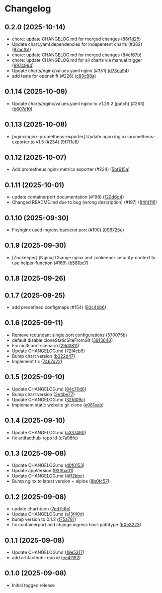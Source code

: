 # Changelog


## 0.2.0 (2025-10-14)

* chore: update CHANGELOG.md for merged changes ([86f1d25](https://github.com/CloudPirates-io/helm-charts/commit/86f1d25))
* Update chart.yaml dependencies for indepentent charts (#382) ([87acfb1](https://github.com/CloudPirates-io/helm-charts/commit/87acfb1))
* chore: update CHANGELOG.md for merged changes ([84cf67b](https://github.com/CloudPirates-io/helm-charts/commit/84cf67b))
* chore: update CHANGELOG.md for all charts via manual trigger ([6974964](https://github.com/CloudPirates-io/helm-charts/commit/6974964))
* Update charts/nginx/values.yaml nginx (#351) ([d73ca94](https://github.com/CloudPirates-io/helm-charts/commit/d73ca94))
* add tests for openshift (#226) ([c80c98a](https://github.com/CloudPirates-io/helm-charts/commit/c80c98a))

## 0.1.14 (2025-10-09)

* Update charts/nginx/values.yaml nginx to v1.29.2 (patch) (#263) ([b607e10](https://github.com/CloudPirates-io/helm-charts/commit/b607e10))

## 0.1.13 (2025-10-08)

* [nginx/nginx-prometheus-exporter] Update nginx/nginx-prometheus-exporter to v1.5 (#234) ([9f7f1e8](https://github.com/CloudPirates-io/helm-charts/commit/9f7f1e8))

## 0.1.12 (2025-10-07)

* Add prometheus nginx metrics exporter (#224) ([5bf615a](https://github.com/CloudPirates-io/helm-charts/commit/5bf615a))

## 0.1.11 (2025-10-01)

* update containerport documentation (#198) ([f20d6d4](https://github.com/CloudPirates-io/helm-charts/commit/f20d6d4))
* Changed README.md due to bug (wrong description) (#197) ([84fd116](https://github.com/CloudPirates-io/helm-charts/commit/84fd116))

## 0.1.10 (2025-09-30)

* Fix/nginx used ingress backend port (#190) ([096725e](https://github.com/CloudPirates-io/helm-charts/commit/096725e))

## 0.1.9 (2025-09-30)

* [Zookeeper] [Nginx] Change nginx and zookeeper security-context to use helper-function (#169) ([b581bc7](https://github.com/CloudPirates-io/helm-charts/commit/b581bc7))

## 0.1.8 (2025-09-26)


## 0.1.7 (2025-09-25)

* add predefined configmaps (#154) ([82c4bb6](https://github.com/CloudPirates-io/helm-charts/commit/82c4bb6))

## 0.1.6 (2025-09-11)

* Remove redundant single port configurations ([570075b](https://github.com/CloudPirates-io/helm-charts/commit/570075b))
* default disable cloneStaticSiteFromGit ([3913640](https://github.com/CloudPirates-io/helm-charts/commit/3913640))
* Fix multi port scenario ([29d3811](https://github.com/CloudPirates-io/helm-charts/commit/29d3811))
* Update CHANGELOG.md ([72f4eb9](https://github.com/CloudPirates-io/helm-charts/commit/72f4eb9))
* Bump chart version ([b322d47](https://github.com/CloudPirates-io/helm-charts/commit/b322d47))
* Implement fix ([7467d22](https://github.com/CloudPirates-io/helm-charts/commit/7467d22))

## 0.1.5 (2025-09-10)

* Update CHANGELOG.md ([84c70d6](https://github.com/CloudPirates-io/helm-charts/commit/84c70d6))
* Bump chart version ([3e4be77](https://github.com/CloudPirates-io/helm-charts/commit/3e4be77))
* Update CHANGELOG.md ([32fd09c](https://github.com/CloudPirates-io/helm-charts/commit/32fd09c))
* Implement static website git clone ([e081eab](https://github.com/CloudPirates-io/helm-charts/commit/e081eab))

## 0.1.4 (2025-09-10)

* Update CHANGELOG.md ([a337490](https://github.com/CloudPirates-io/helm-charts/commit/a337490))
* fix artifacthub-repo id ([e7a98fc](https://github.com/CloudPirates-io/helm-charts/commit/e7a98fc))

## 0.1.3 (2025-09-08)

* Update CHANGELOG.md ([d0f0153](https://github.com/CloudPirates-io/helm-charts/commit/d0f0153))
* Update appVersion ([933ba01](https://github.com/CloudPirates-io/helm-charts/commit/933ba01))
* Update CHANGELOG.md ([4ff2bbc](https://github.com/CloudPirates-io/helm-charts/commit/4ff2bbc))
* Bump nginx to latest version + alpine ([8b0fc57](https://github.com/CloudPirates-io/helm-charts/commit/8b0fc57))

## 0.1.2 (2025-09-08)

* update chart-icon ([7ed7c8e](https://github.com/CloudPirates-io/helm-charts/commit/7ed7c8e))
* Update CHANGELOG.md ([a13f40d](https://github.com/CloudPirates-io/helm-charts/commit/a13f40d))
* bump version to 0.1.2 ([f75a781](https://github.com/CloudPirates-io/helm-charts/commit/f75a781))
* fix containerport and change ingress host-pathtype ([60e3223](https://github.com/CloudPirates-io/helm-charts/commit/60e3223))

## 0.1.1 (2025-09-08)

* Update CHANGELOG.md ([19e5317](https://github.com/CloudPirates-io/helm-charts/commit/19e5317))
* add artifacthub-repo id ([ee4f192](https://github.com/CloudPirates-io/helm-charts/commit/ee4f192))

## 0.1.0 (2025-09-08)

* Initial tagged release
